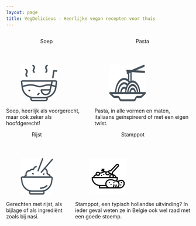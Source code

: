```yaml
---
layout: page
title: VegDelicieus - Heerlijke vegan recepten voor thuis
---
```


<div class="columns">
  <div class="column">
    <div class="card">
      <header class="card-header">
      <p class="card-header-title">
      Soep
      </p>
      </header>
        <div class="card-content">
          <a href="/recipes/soep.html">
            <div class="card-image">
                <figure>
                <img src="/assets/images/soep.png" alt="soep icon" style="width:100px; height:100px">
                </figure>
            </div>
          </a>
            <div class="content">
                Soep, heerlijk als voorgerecht, maar ook zeker als hoofdgerecht!
            </div>
        </div>
      </div>
  </div>

  <div class="column">
    <div class="card">
      <header class="card-header">
      <p class="card-header-title">
      Pasta
      </p>
      </header>
        <div class="card-content">
          <a href="/recipes/pasta.html">
            <div class="card-image">
                <figure>
                <img src="/assets/images/pasta.png" alt="pasta icon" style="width:100px; height:100px">
                </figure>
            </div>
          </a>
            <div class="content">
                Pasta, in alle vormen en maten, italiaans geïnspireerd of met een eigen twist.
            </div>
        </div>
      </div>
  </div>
</div>

<div class="columns">
  <div class="column">
    <div class="card">
      <header class="card-header">
      <p class="card-header-title">
      Rijst
      </p>
      </header>
        <div class="card-content">
          <a href="/recipes/rijst.html">
            <div class="card-image">
                <figure>
                <img src="/assets/images/rijst.png" alt="rijst icon" style="width:100px; height:100px">
                </figure>
            </div>
          </a>
            <div class="content">
                Gerechten met rijst, als bijlage of als ingrediënt zoals bij nasi.
            </div>
        </div>
      </div>
  </div>

  <div class="column">
    <div class="card">
      <header class="card-header">
      <p class="card-header-title">
      Stamppot
      </p>
      </header>
        <div class="card-content">
          <a href="/recipes/stamppot.html">
            <div class="card-image">
                <figure>
                <img src="/assets/images/stamppot.png" alt="stamppot icon" style="width:100px; height:100px">
                </figure>
            </div>
          </a>
            <div class="content">
               Stamppot, een typisch hollandse uitvinding? In ieder geval weten ze in Belgie ook wel raad met een goede stoemp. 
            </div>
        </div>
      </div>
  </div>
</div>
